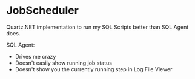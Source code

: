 # JobScheduler
Quartz.NET implementation to run my SQL Scripts better than SQL Agent does.

SQL Agent:
- Drives me crazy
- Doesn't easily show running job status
- Doesn't show you the currently running step in Log File Viewer
